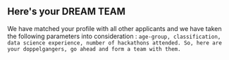 ## Here's your DREAM TEAM

We have matched your profile with all other applicants and we have taken the following parameters into consideration : `age-group, classification, data science experience, number of hackathons attended. So, here are your doppelgangers, go ahead and form a team with them.`

